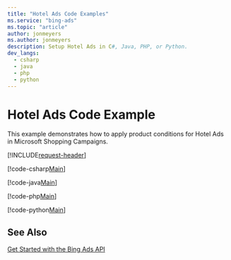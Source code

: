 ```yaml
---
title: "Hotel Ads Code Examples"
ms.service: "bing-ads"
ms.topic: "article"
author: jonmeyers
ms.author: jonmeyers
description: Setup Hotel Ads in C#, Java, PHP, or Python.
dev_langs:
  - csharp
  - java
  - php
  - python
---
```

# Hotel Ads Code Example
This example demonstrates how to apply product conditions for Hotel Ads in Microsoft Shopping Campaigns.

[!INCLUDE[request-header](./includes/code-tips.md)]

[!code-csharp[Main](../../../BingAds-dotNet-SDK/examples/BingAdsExamples/BingAdsExamplesLibrary/v13/HotelAds.cs)]

[!code-java[Main](../../../BingAds-Java-SDK/examples/BingAdsDesktopApp/src/main/java/com/microsoft/bingads/examples/v13/HotelAds.java)]

[!code-php[Main](../../../BingAds-PHP-SDK/samples/V13/HotelAds.php)]

[!code-python[Main](../../../BingAds-Python-SDK/examples/v13/hotel_ads.py)]

## See Also
[Get Started with the Bing Ads API](get-started.md)  
